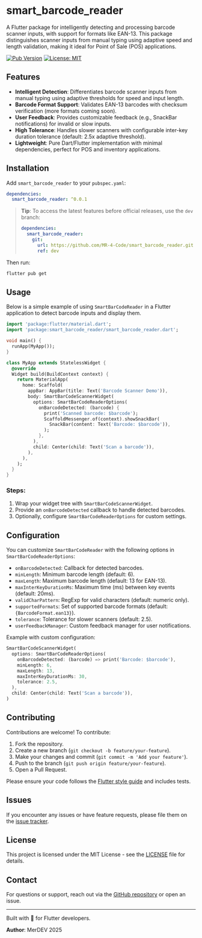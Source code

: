 # smart_barcode_reader

A Flutter package for intelligently detecting and processing barcode scanner inputs, with support for formats like EAN-13. This package distinguishes scanner inputs from manual typing using adaptive speed and length validation, making it ideal for Point of Sale (POS) applications.

[![Pub Version](https://img.shields.io/pub/v/smart_barcode_reader)](https://pub.dev/packages/smart_barcode_reader)
[![License: MIT](https://img.shields.io/badge/License-MIT-yellow.svg)](https://opensource.org/licenses/MIT)

## Features

- **Intelligent Detection**: Differentiates barcode scanner inputs from manual typing using adaptive thresholds for speed and input length.
- **Barcode Format Support**: Validates EAN-13 barcodes with checksum verification (more formats coming soon).
- **User Feedback**: Provides customizable feedback (e.g., SnackBar notifications) for invalid or slow inputs.
- **High Tolerance**: Handles slower scanners with configurable inter-key duration tolerance (default: 2.5x adaptive threshold).
- **Lightweight**: Pure Dart/Flutter implementation with minimal dependencies, perfect for POS and inventory applications.

## Installation

Add `smart_barcode_reader` to your `pubspec.yaml`:

```yaml
dependencies:
  smart_barcode_reader: ^0.0.1
```

> **Tip**: To access the latest features before official releases, use the `dev` branch:
>
> ```yaml
> dependencies:
>   smart_barcode_reader:
>     git:
>       url: https://github.com/MR-4-Code/smart_barcode_reader.git
>       ref: dev
> ```

Then run:

```bash
flutter pub get
```

## Usage

Below is a simple example of using `SmartBarCodeReader` in a Flutter application to detect barcode inputs and display them.

```dart
import 'package:flutter/material.dart';
import 'package:smart_barcode_reader/smart_barcode_reader.dart';

void main() {
  runApp(MyApp());
}

class MyApp extends StatelessWidget {
  @override
  Widget build(BuildContext context) {
    return MaterialApp(
      home: Scaffold(
        appBar: AppBar(title: Text('Barcode Scanner Demo')),
        body: SmartBarCodeScannerWidget(
          options: SmartBarCodeReaderOptions(
            onBarcodeDetected: (barcode) {
              print('Scanned barcode: $barcode');
              ScaffoldMessenger.of(context).showSnackBar(
                SnackBar(content: Text('Barcode: $barcode')),
              );
            },
          ),
          child: Center(child: Text('Scan a barcode')),
        ),
      ),
    );
  }
}
```

### Steps:
1. Wrap your widget tree with `SmartBarCodeScannerWidget`.
2. Provide an `onBarcodeDetected` callback to handle detected barcodes.
3. Optionally, configure `SmartBarCodeReaderOptions` for custom settings.

## Configuration

You can customize `SmartBarCodeReader` with the following options in `SmartBarCodeReaderOptions`:

- `onBarcodeDetected`: Callback for detected barcodes.
- `minLength`: Minimum barcode length (default: 6).
- `maxLength`: Maximum barcode length (default: 13 for EAN-13).
- `maxInterKeyDurationMs`: Maximum time (ms) between key events (default: 20ms).
- `validCharPattern`: RegExp for valid characters (default: numeric only).
- `supportedFormats`: Set of supported barcode formats (default: `{BarcodeFormat.ean13}`).
- `tolerance`: Tolerance for slower scanners (default: 2.5).
- `userFeedbackManager`: Custom feedback manager for user notifications.

Example with custom configuration:

```dart
SmartBarCodeScannerWidget(
  options: SmartBarCodeReaderOptions(
    onBarcodeDetected: (barcode) => print('Barcode: $barcode'),
    minLength: 6,
    maxLength: 13,
    maxInterKeyDurationMs: 30,
    tolerance: 2.5,
  ),
  child: Center(child: Text('Scan a barcode')),
)
```

## Contributing

Contributions are welcome! To contribute:

1. Fork the repository.
2. Create a new branch (`git checkout -b feature/your-feature`).
3. Make your changes and commit (`git commit -m 'Add your feature'`).
4. Push to the branch (`git push origin feature/your-feature`).
5. Open a Pull Request.

Please ensure your code follows the [Flutter style guide](https://flutter.dev/docs/development/tools/formatting) and includes tests.

## Issues

If you encounter any issues or have feature requests, please file them on the [issue tracker](https://github.com/MR-4-Code/smart_barcode_reader/issues).

## License

This project is licensed under the MIT License - see the [LICENSE](LICENSE) file for details.

## Contact

For questions or support, reach out via the [GitHub repository](https://github.com/MR-4-Code/smart_barcode_reader) or open an issue.

---

Built with 💙 for Flutter developers.

**Author**: MerDEV 2025